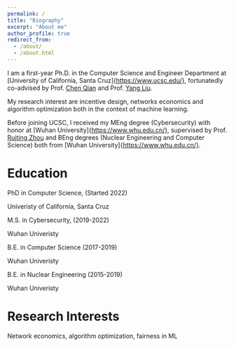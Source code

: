 ```yaml
---
permalink: /
title: "Biography"
excerpt: "About me"
author_profile: true
redirect_from: 
  - /about/
  - /about.html
---
```


I am a first-year Ph.D. in the Computer Science and Engineer Department at [University of California, Santa Cruz]{https://www.ucsc.edu/}, fortunatedly co-advised by Prof. [Chen Qian](https://users.soe.ucsc.edu/~qian/) and Prof. [Yang Liu](http://www.yliuu.com/). 

My research interest are incentive design, networks economics and algorithm optimization both in the context of machine learning. 

Before joining UCSC, I received my MEng degree (Cybersecurity) with honor at [Wuhan University]{https://www.whu.edu.cn/}, supervised by Prof. [Ruiting Zhou](https://ruitingzhou.wordpress.com/) and BEng degrees (Nuclear Engineering and Computer Science) both from [Wuhan University]{https://www.whu.edu.cn/}.


Education
======
PhD in Computer Science, (Started 2022)

Univeristy of California, Santa Cruz

M.S. in Cybersecurity, (2019-2022)

Wuhan Univeristy


B.E. in Computer Science (2017-2019)

Wuhan Univeristy

B.E. in Nuclear Engineering (2015-2019)

Wuhan Univeristy

Research Interests
======

Network economics, algorithm optimization, fairness in ML
